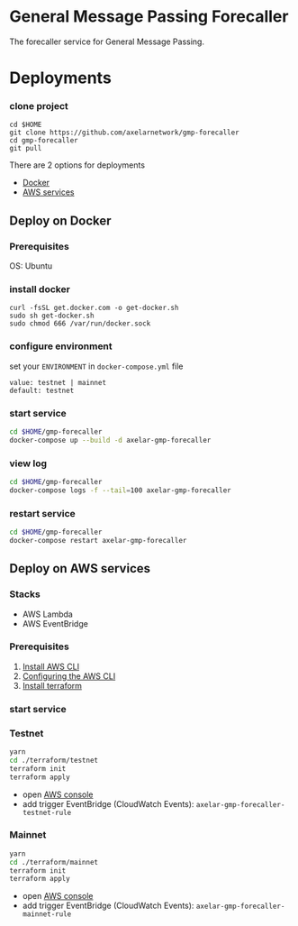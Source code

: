 # General Message Passing Forecaller
The forecaller service for General Message Passing.

# Deployments
### clone project
```
cd $HOME
git clone https://github.com/axelarnetwork/gmp-forecaller
cd gmp-forecaller
git pull
```

There are 2 options for deployments
- [Docker](#deploy-on-docker)
- [AWS services](#deploy-on-aws-services)

## Deploy on Docker
### Prerequisites
OS: Ubuntu

### install docker
```
curl -fsSL get.docker.com -o get-docker.sh
sudo sh get-docker.sh
sudo chmod 666 /var/run/docker.sock
```

### configure environment
set your `ENVIRONMENT` in `docker-compose.yml` file
```
value: testnet | mainnet
default: testnet
```

### start service
```bash
cd $HOME/gmp-forecaller
docker-compose up --build -d axelar-gmp-forecaller
```
### view log
```bash
cd $HOME/gmp-forecaller
docker-compose logs -f --tail=100 axelar-gmp-forecaller
```
### restart service
```bash
cd $HOME/gmp-forecaller
docker-compose restart axelar-gmp-forecaller
```

## Deploy on AWS services
### Stacks
- AWS Lambda
- AWS EventBridge

### Prerequisites
1. [Install AWS CLI](https://docs.aws.amazon.com/cli/latest/userguide/getting-started-prereqs.html)
2. [Configuring the AWS CLI](https://docs.aws.amazon.com/cli/latest/userguide/cli-chap-configure.html)
3. [Install terraform](https://learn.hashicorp.com/tutorials/terraform/install-cli)

### start service
### Testnet
```bash
yarn
cd ./terraform/testnet
terraform init
terraform apply
```
- open [AWS console](https://console.aws.amazon.com/lambda/home#/functions/axelar-gmp-forecaller-testnet?tab=configure)
- add trigger EventBridge (CloudWatch Events): `axelar-gmp-forecaller-testnet-rule`

### Mainnet
```bash
yarn
cd ./terraform/mainnet
terraform init
terraform apply
```
- open [AWS console](https://console.aws.amazon.com/lambda/home#/functions/axelar-gmp-forecaller-mainnet?tab=configure)
- add trigger EventBridge (CloudWatch Events): `axelar-gmp-forecaller-mainnet-rule`